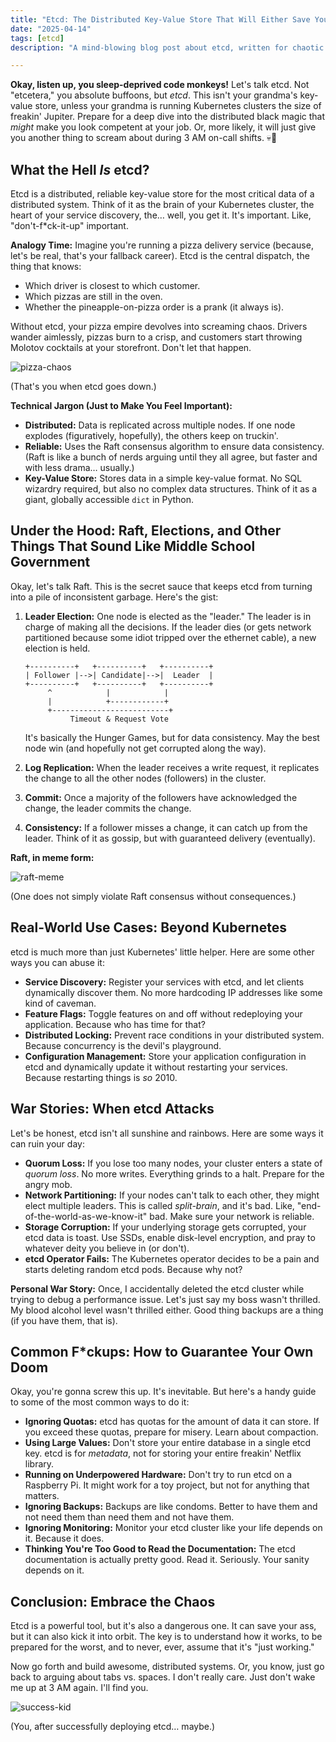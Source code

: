```yaml
---
title: "Etcd: The Distributed Key-Value Store That Will Either Save Your Ass or Give You an Aneurysm"
date: "2025-04-14"
tags: [etcd]
description: "A mind-blowing blog post about etcd, written for chaotic Gen Z engineers."

---
```


**Okay, listen up, you sleep-deprived code monkeys!** Let's talk etcd. Not "etcetera," you absolute buffoons, but *etcd*. This isn't your grandma's key-value store, unless your grandma is running Kubernetes clusters the size of freakin' Jupiter. Prepare for a deep dive into the distributed black magic that *might* make you look competent at your job. Or, more likely, it will just give you another thing to scream about during 3 AM on-call shifts. 💀🙏

## What the Hell *Is* etcd?

Etcd is a distributed, reliable key-value store for the most critical data of a distributed system. Think of it as the brain of your Kubernetes cluster, the heart of your service discovery, the… well, you get it. It's important. Like, "don't-f\*ck-it-up" important.

**Analogy Time:** Imagine you're running a pizza delivery service (because, let's be real, that's your fallback career). Etcd is the central dispatch, the thing that knows:

*   Which driver is closest to which customer.
*   Which pizzas are still in the oven.
*   Whether the pineapple-on-pizza order is a prank (it always is).

Without etcd, your pizza empire devolves into screaming chaos. Drivers wander aimlessly, pizzas burn to a crisp, and customers start throwing Molotov cocktails at your storefront. Don't let that happen.

![pizza-chaos](https://i.kym-cdn.com/photos/images/newsfeed/001/841/193/d8b.gif)

(That's you when etcd goes down.)

**Technical Jargon (Just to Make You Feel Important):**

*   **Distributed:** Data is replicated across multiple nodes. If one node explodes (figuratively, hopefully), the others keep on truckin'.
*   **Reliable:** Uses the Raft consensus algorithm to ensure data consistency. (Raft is like a bunch of nerds arguing until they all agree, but faster and with less drama… usually.)
*   **Key-Value Store:** Stores data in a simple key-value format. No SQL wizardry required, but also no complex data structures. Think of it as a giant, globally accessible `dict` in Python.

## Under the Hood: Raft, Elections, and Other Things That Sound Like Middle School Government

Okay, let's talk Raft. This is the secret sauce that keeps etcd from turning into a pile of inconsistent garbage. Here's the gist:

1.  **Leader Election:** One node is elected as the "leader." The leader is in charge of making all the decisions. If the leader dies (or gets network partitioned because some idiot tripped over the ethernet cable), a new election is held.

    ```
    +----------+   +----------+   +----------+
    | Follower |-->| Candidate|-->|  Leader  |
    +----------+   +----------+   +----------+
         ^            |            |
         |            +------------+
         +--------------------------+
              Timeout & Request Vote
    ```

    It's basically the Hunger Games, but for data consistency. May the best node win (and hopefully not get corrupted along the way).

2.  **Log Replication:** When the leader receives a write request, it replicates the change to all the other nodes (followers) in the cluster.

3.  **Commit:** Once a majority of the followers have acknowledged the change, the leader commits the change.

4.  **Consistency:** If a follower misses a change, it can catch up from the leader. Think of it as gossip, but with guaranteed delivery (eventually).

**Raft, in meme form:**

![raft-meme](https://imgflip.com/s/meme/One-Does-Not-Simply.jpg)

(One does not simply violate Raft consensus without consequences.)

## Real-World Use Cases: Beyond Kubernetes

etcd is much more than just Kubernetes' little helper. Here are some other ways you can abuse it:

*   **Service Discovery:** Register your services with etcd, and let clients dynamically discover them. No more hardcoding IP addresses like some kind of caveman.
*   **Feature Flags:** Toggle features on and off without redeploying your application. Because who has time for that?
*   **Distributed Locking:** Prevent race conditions in your distributed system. Because concurrency is the devil's playground.
*   **Configuration Management:** Store your application configuration in etcd and dynamically update it without restarting your services. Because restarting things is *so* 2010.

## War Stories: When etcd Attacks

Let's be honest, etcd isn't all sunshine and rainbows. Here are some ways it can ruin your day:

*   **Quorum Loss:** If you lose too many nodes, your cluster enters a state of *quorum loss*. No more writes. Everything grinds to a halt. Prepare for the angry mob.
*   **Network Partitioning:** If your nodes can't talk to each other, they might elect multiple leaders. This is called *split-brain*, and it's bad. Like, "end-of-the-world-as-we-know-it" bad. Make sure your network is reliable.
*   **Storage Corruption:** If your underlying storage gets corrupted, your etcd data is toast. Use SSDs, enable disk-level encryption, and pray to whatever deity you believe in (or don't).
*   **etcd Operator Fails:** The Kubernetes operator decides to be a pain and starts deleting random etcd pods. Because why not?

**Personal War Story:** Once, I accidentally deleted the etcd cluster while trying to debug a performance issue. Let's just say my boss wasn't thrilled. My blood alcohol level wasn't thrilled either. Good thing backups are a thing (if you have them, that is).

## Common F\*ckups: How to Guarantee Your Own Doom

Okay, you're gonna screw this up. It's inevitable. But here's a handy guide to some of the most common ways to do it:

*   **Ignoring Quotas:** etcd has quotas for the amount of data it can store. If you exceed these quotas, prepare for misery. Learn about compaction.
*   **Using Large Values:** Don't store your entire database in a single etcd key. etcd is for *metadata*, not for storing your entire freakin' Netflix library.
*   **Running on Underpowered Hardware:** Don't try to run etcd on a Raspberry Pi. It might work for a toy project, but not for anything that matters.
*   **Ignoring Backups:** Backups are like condoms. Better to have them and not need them than need them and not have them.
*   **Ignoring Monitoring:** Monitor your etcd cluster like your life depends on it. Because it does.
*   **Thinking You're Too Good to Read the Documentation:** The etcd documentation is actually pretty good. Read it. Seriously. Your sanity depends on it.

## Conclusion: Embrace the Chaos

Etcd is a powerful tool, but it's also a dangerous one. It can save your ass, but it can also kick it into orbit. The key is to understand how it works, to be prepared for the worst, and to never, ever, assume that it's "just working."

Now go forth and build awesome, distributed systems. Or, you know, just go back to arguing about tabs vs. spaces. I don't really care. Just don't wake me up at 3 AM again. I'll find you.

![success-kid](https://i.kym-cdn.com/entries/icons/original/000/001/384/Atrapitis.jpg)

(You, after successfully deploying etcd… maybe.)
